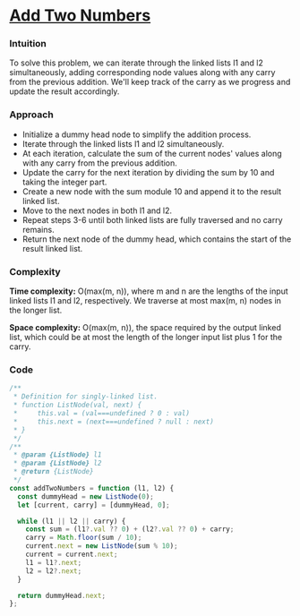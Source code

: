 # [Add Two Numbers](https://leetcode.com/problems/add-two-numbers/)

### Intuition

To solve this problem, we can iterate through the linked lists l1 and l2 simultaneously, adding corresponding node values along with any carry from the previous addition. We'll keep track of the carry as we progress and update the result accordingly.

### Approach

- Initialize a dummy head node to simplify the addition process.
- Iterate through the linked lists l1 and l2 simultaneously.
- At each iteration, calculate the sum of the current nodes' values along with any carry from the previous addition.
- Update the carry for the next iteration by dividing the sum by 10 and taking the integer part.
- Create a new node with the sum module 10 and append it to the result linked list.
- Move to the next nodes in both l1 and l2.
- Repeat steps 3-6 until both linked lists are fully traversed and no carry remains.
- Return the next node of the dummy head, which contains the start of the result linked list.

### Complexity

**Time complexity:** O(max(m, n)), where m and n are the lengths of the input linked lists l1 and l2, respectively. We traverse at most max(m, n) nodes in the longer list.

**Space complexity:** O(max(m, n)), the space required by the output linked list, which could be at most the length of the longer input list plus 1 for the carry.

### Code

```javascript
/**
 * Definition for singly-linked list.
 * function ListNode(val, next) {
 *     this.val = (val===undefined ? 0 : val)
 *     this.next = (next===undefined ? null : next)
 * }
 */
/**
 * @param {ListNode} l1
 * @param {ListNode} l2
 * @return {ListNode}
 */
const addTwoNumbers = function (l1, l2) {
  const dummyHead = new ListNode(0);
  let [current, carry] = [dummyHead, 0];

  while (l1 || l2 || carry) {
    const sum = (l1?.val ?? 0) + (l2?.val ?? 0) + carry;
    carry = Math.floor(sum / 10);
    current.next = new ListNode(sum % 10);
    current = current.next;
    l1 = l1?.next;
    l2 = l2?.next;
  }

  return dummyHead.next;
};
```
